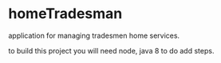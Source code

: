 # homeTradesman
application for managing tradesmen home services.

to build this project you will need node, java 8
to do add steps.
